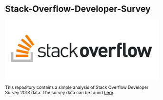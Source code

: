 # Stack-Overflow-Developer-Survey

![Stack Overflow](https://raw.githubusercontent.com/0dust/Stack-Overflow-Developer-Survey/master/stack-overflow.png)

This repository contains a simple analysis of Stack Overflow Developer Survey 2018 data.
The survey data can be found <a href = 'https://www.kaggle.com/stackoverflow/stack-overflow-2018-developer-survey'>here</a>.

